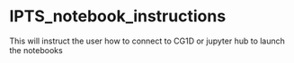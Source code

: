 # IPTS_notebook_instructions
This will instruct the user how to connect to CG1D or jupyter hub to launch the notebooks
